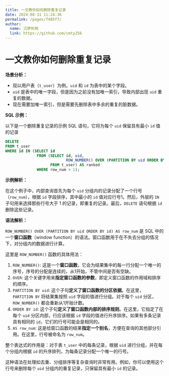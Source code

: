 ```yaml
---
title: 一文教你如何删除重复记录
date: 2024-08-31 11:24:36
permalink: /pages/f485ff/
author: 
  name: 沉梦听雨
  link: https://github.com/cmty256
---
```

# 一文教你如何删除重复记录

**场景分析：**

- 现以用户表（`t_user`）为例，`uid` 和 `id` 为表中的某个字段。
- `uid` 是表中的唯一字段，但是因为之前没有加唯一索引，导致内部出现 `uid` 重复的数据。
- 现在需要加唯一索引，但是需要先删除表中多余的重复的脏数据。



**SQL 示例：**

以下是一个删除重复记录的示例 SQL 语句，它将为每个 `uid` 保留具有最小 `id` 值的记录

```sql
DELETE
FROM t_user
WHERE id IN (SELECT id
              FROM (SELECT id, uid,
                           ROW_NUMBER() OVER (PARTITION BY uid ORDER BY id) AS row_num
                    FROM t_user) AS ranked
              WHERE row_num > 1);
```



**示例解析：**

在这个例子中，内部查询首先为每个 `uid` 分组内的记录分配了一个行号（`row_num`），根据 `id` 字段排序，其中最小的 `id` 值对应行号1。然后，外层的 `IN` 子句用来选择那些行号大于 1 的记录，即重复的记录。最后，`DELETE` 语句根据 `id` 删除这些记录。



**语法解析：**

`ROW_NUMBER() OVER (PARTITION BY uid ORDER BY id) AS row_num` 是 SQL 中的一个**窗口函数**（window function）的语法。窗口函数用于在不失去分组的情况下，对分组内的数据进行计算。

这里是 `ROW_NUMBER()` 函数的具体用法：

1. `ROW_NUMBER()`: 这是一个**窗口函数**，它会为结果集中的每一行分配一个唯一的序号，序号的分配是连续的，从1开始，不管中间是否有空缺。
2. `OVER`: 这个关键字用来**指定窗口函数的参数**，即定义窗口函数的作用域和排序的顺序。
3. `PARTITION BY uid`: 这个子句**定义了窗口函数的分区依据**。在这里，`PARTITION BY` 将结果集按照 `uid` 字段的值进行分组。对于每个 `uid` 分区，`ROW_NUMBER()` 都会重新从1开始计数。
4. `ORDER BY id`: 这个子句**定义了窗口函数内部的排序规则**。在这里，它指定了在每个 `uid` 分区内部，行应该根据 `id` 字段的值进行升序排序。如果有多条记录具有相同的 `id`，它们的行号可能会是相同的。
5. `AS row_num`: 这是给窗口函数的结果**指定一个别名**，方便在查询的其他部分引用。在这里，行号被命名为 `row_num`。

整个表达式的作用是：对于表 `t_user` 中的每条记录，根据 `uid` 进行分组，并在每个分组内根据 `id` 的升序排列，为每条记录分配一个唯一的行号。

这种语法在处理如去重、分组排序等复杂查询时非常有用。例如，你可以使用这个行号来删除每个 `uid` 分组内的重复记录，只保留具有最小 `id` 的记录。